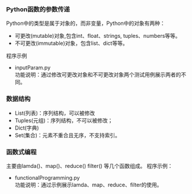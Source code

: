 ### Python函数的参数传递

Python中的类型是属于对象的，而非变量，Python中的对象有两种：<br/>
- 可更改(mutable)对象,包含int、float、strings, tuples、numbers等等。
- 不可更改(immutable)对象，包含list、dict等等。

程序示例
- inputParam.py<br/>
    功能说明：通过修改可更改对象和不可更改对象两个测试用例展示两者的不同。
    
### 数据结构
- List(列表)：序列结构，可以被修改
- Tuples(元组)：序列结构，不可以被修改；
- Dict(字典)
- Set(集合)：元素不重合且无序，不支持索引。

### 函数式编程
主要由lamda()、map()、reduce() filter() 等几个函数组成。
程序示例：
- functionalProgramming.py<br/>
    功能说明：通过示例展示lamda、map、reduce、filter的使用。